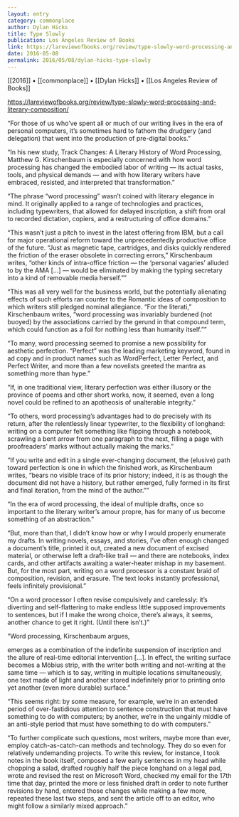 ```yaml
---
layout: entry
category: commonplace
author: Dylan Hicks
title: Type Slowly
publication: Los Angeles Review of Books
link: https://lareviewofbooks.org/review/type-slowly-word-processing-and-literary-composition/
date: 2016-05-08
permalink: 2016/05/08/dylan-hicks-type-slowly
---
```


[[2016]] • [[commonplace]] • [[Dylan Hicks]] • [[Los Angeles Review of Books]]

https://lareviewofbooks.org/review/type-slowly-word-processing-and-literary-composition/

“For those of us who’ve spent all or much of our writing lives in the era of personal computers, it’s sometimes hard to fathom the drudgery (and delegation) that went into the production of pre-digital books.”

“In his new study, Track Changes: A Literary History of Word Processing, Matthew G. Kirschenbaum is especially concerned with how word processing has changed the embodied labor of writing — its actual tasks, tools, and physical demands — and with how literary writers have embraced, resisted, and interpreted that transformation.”

“The phrase “word processing” wasn’t coined with literary elegance in mind. It originally applied to a range of technologies and practices, including typewriters, that allowed for delayed inscription, a shift from oral to recorded dictation, copiers, and a restructuring of office domains.”

“This wasn’t just a pitch to invest in the latest offering from IBM, but a call for major operational reform toward the unprecedentedly productive office of the future. “Just as magnetic tape, cartridges, and disks quickly rendered the friction of the eraser obsolete in correcting errors,” Kirschenbaum writes, “other kinds of intra-office friction — the ‘personal vagaries’ alluded to by the AMA […] — would be eliminated by making the typing secretary into a kind of removable media herself.””

“This was all very well for the business world, but the potentially alienating effects of such efforts ran counter to the Romantic ideas of composition to which writers still pledged nominal allegiance. “For the literati,” Kirschenbaum writes, “word processing was invariably burdened (not buoyed) by the associations carried by the gerund in that compound term, which could function as a foil for nothing less than humanity itself.””

“To many, word processing seemed to promise a new possibility for aesthetic perfection. “Perfect” was the leading marketing keyword, found in ad copy and in product names such as WordPerfect, Letter Perfect, and Perfect Writer, and more than a few novelists greeted the mantra as something more than hype.”

“If, in one traditional view, literary perfection was either illusory or the province of poems and other short works, now, it seemed, even a long novel could be refined to an apotheosis of unalterable integrity.”

“To others, word processing’s advantages had to do precisely with its return, after the relentlessly linear typewriter, to the flexibility of longhand: writing on a computer felt something like flipping through a notebook, scrawling a bent arrow from one paragraph to the next, filling a page with proofreaders’ marks without actually making the marks.”

“If you write and edit in a single ever-changing document, the (elusive) path toward perfection is one in which the finished work, as Kirschenbaum writes, “bears no visible trace of its prior history; indeed, it is as though the document did not have a history, but rather emerged, fully formed in its first and final iteration, from the mind of the author.””

“In the era of word processing, the ideal of multiple drafts, once so important to the literary writer’s amour propre, has for many of us become something of an abstraction.”

“But, more than that, I didn’t know how or why I would properly enumerate my drafts. In writing novels, essays, and stories, I’ve often enough changed a document’s title, printed it out, created a new document of excised material, or otherwise left a draft-like trail — and there are notebooks, index cards, and other artifacts awaiting a water-heater mishap in my basement. But, for the most part, writing on a word processor is a constant braid of composition, revision, and erasure. The text looks instantly professional, feels infinitely provisional.”

“On a word processor I often revise compulsively and carelessly: it’s diverting and self-flattering to make endless little supposed improvements to sentences, but if I make the wrong choice, there’s always, it seems, another chance to get it right. (Until there isn’t.)”

“Word processing, Kirschenbaum argues,

emerges as a combination of the indefinite suspension of inscription and the allure of real-time editorial intervention […]. In effect, the writing surface becomes a Möbius strip, with the writer both writing and not-writing at the same time — which is to say, writing in multiple locations simultaneously, one text made of light and another stored indefinitely prior to printing onto yet another (even more durable) surface.”

“This seems right: by some measure, for example, we’re in an extended period of over-fastidious attention to sentence construction that must have something to do with computers; by another, we’re in the ungainly middle of an anti-style period that must have something to do with computers.”

“To further complicate such questions, most writers, maybe more than ever, employ catch-as-catch-can methods and technology. They do so even for relatively undemanding projects. To write this review, for instance, I took notes in the book itself, composed a few early sentences in my head while chopping a salad, drafted roughly half the piece longhand on a legal pad, wrote and revised the rest on Microsoft Word, checked my email for the 17th time that day, printed the more or less finished draft in order to note further revisions by hand, entered those changes while making a few more, repeated these last two steps, and sent the article off to an editor, who might follow a similarly mixed approach.”

